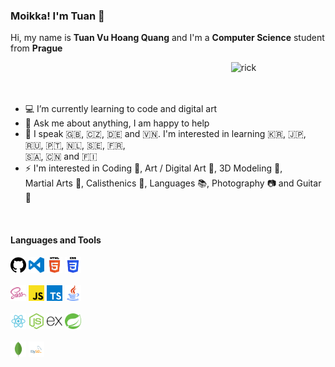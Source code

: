 ### Moikka! I'm Tuan 👋
Hi, my name is **Tuan Vu Hoang Quang** and I'm a **Computer Science** student from **Prague**

<span><img width="30%" align="right" alt="rick" src="https://media.giphy.com/media/Ll22OhMLAlVDb8UQWe/giphy.gif" /><span/>
<br><br><br>

- :computer: I’m currently learning to code and digital art
- 💬 Ask me about anything, I am happy to help
- :blue_book: I speak :uk:, :czech_republic:, :de: and :vietnam:. I'm interested in learning :kr:, :jp:, :ru:, :portugal:, :netherlands:, :sweden:, :fr:, <br>
:saudi_arabia:, :cn: and :finland: 
- :zap: I'm interested in Coding :scroll:, Art / Digital Art :art:, 3D Modeling :sunrise_over_mountains:, <br> 
Martial Arts :kimono:, Calisthenics :muscle:, Languages :books:, Photography :camera: and Guitar :musical_score:    

<br>

#### Languages and Tools
<div>
    <p>
      <code><img width="5%" src="https://github.com/Niyutoraru/Niyutoraru/blob/master/img/github.svg?raw=true"></code>
      <code><img width="5%" src="https://github.com/Niyutoraru/Niyutoraru/blob/master/img/vscode.svg?raw=true"></code>
      <code><img width="5%" src="https://github.com/Niyutoraru/Niyutoraru/blob/master/img/html.svg?raw=true"></code>
      <code><img width="5%" src="https://github.com/Niyutoraru/Niyutoraru/blob/master/img/css.svg?raw=true"></code>
      <br><br>
      <code><img width="5%" src="https://github.com/Niyutoraru/Niyutoraru/blob/master/img/sass.svg?raw=true"></code>
      <code><img width="5%" src="https://github.com/Niyutoraru/Niyutoraru/blob/master/img/javascript.svg?raw=true"></code>
      <code><img width="5%" src="https://github.com/Niyutoraru/Niyutoraru/blob/master/img/typescript.svg?raw=true"></code>
      <code><img width="5%" src="https://github.com/Niyutoraru/Niyutoraru/blob/master/img/java.svg?raw=true"></code>
      <br><br>
      <code><img width="5%" src="https://github.com/Niyutoraru/Niyutoraru/blob/master/img/reactjs.svg?raw=true"></code>
      <code><img width="5%" src="https://github.com/Niyutoraru/Niyutoraru/blob/master/img/nodejs.svg?raw=true"></code>
      <code><img width="5%" src="https://github.com/Niyutoraru/Niyutoraru/blob/master/img/express.svg?raw=true"></code>
      <code><img width="5%" src="https://github.com/Niyutoraru/Niyutoraru/blob/master/img/spring.svg?raw=true"></code>
      <br><br>
      <code><img width="5%" src="https://github.com/Niyutoraru/Niyutoraru/blob/master/img/mongodb.svg?raw=true"></code>
      <code><img width="5%" src="https://github.com/Niyutoraru/Niyutoraru/blob/master/img/mysql.svg?raw=true"></code>
    <p/>
<div/>
<!--
**Niyutoraru/Niyutoraru** is a ✨ _special_ ✨ repository because its `README.md` (this file) appears on your GitHub profile.

GIF Links:
https://giphy.com/stickers/hacktiv8-code-error-laptop-Ll22OhMLAlVDb8UQWe
https://giphy.com/stickers/Sushiboxru-cat-kitten-sushistik-f6hnhHkks8bk4jwjh3
https://giphy.com/stickers/rickandmorty-season-4-episode-8-rick-and-morty-kyKuZzsa6bShl3SaHe

Here are some ideas to get you started:

- 🔭 I’m currently working on ...
- 🌱 I’m currently learning ...
- 👯 I’m looking to collaborate on ...
- 🤔 I’m looking for help with ...
- 💬 Ask me about ...
- 📫 How to reach me: ...
- 😄 Pronouns: ...
- ⚡ Fun fact: ...
-->
